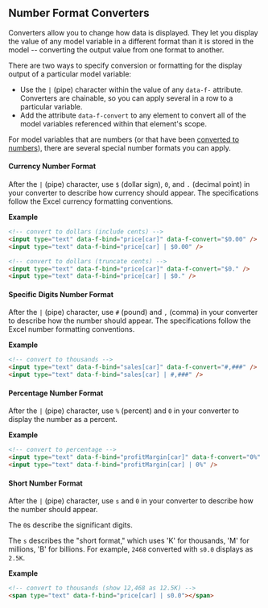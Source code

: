 ## Number Format Converters

Converters allow you to change how data is displayed. They let you display the value of any model variable in a different format than it is stored in the model -- converting the output value from one format to another.

There are two ways to specify conversion or formatting for the display output of a particular model variable:

* Use the `|` (pipe) character within the value of any `data-f-` attribute. Converters are chainable, so you can apply several in a row to a particular variable.
* Add the attribute `data-f-convert` to any element to convert all of the model variables referenced within that element's scope.

For model variables that are numbers (or that have been [converted to numbers](../number-converter/)), there are several special number formats you can apply.

#### Currency Number Format

After the `|` (pipe) character, use `$` (dollar sign), `0`, and `.` (decimal point) in your converter to describe how currency should appear. The specifications follow the Excel currency formatting conventions.

**Example**
```html
<!-- convert to dollars (include cents) -->
<input type="text" data-f-bind="price[car]" data-f-convert="$0.00" />
<input type="text" data-f-bind="price[car] | $0.00" />

<!-- convert to dollars (truncate cents) -->
<input type="text" data-f-bind="price[car]" data-f-convert="$0." />
<input type="text" data-f-bind="price[car] | $0." />
```

#### Specific Digits Number Format

After the `|` (pipe) character, use `#` (pound) and `,` (comma) in your converter to describe how the number should appear. The specifications follow the Excel number formatting conventions.

**Example**
```html
<!-- convert to thousands -->
<input type="text" data-f-bind="sales[car]" data-f-convert="#,###" />
<input type="text" data-f-bind="sales[car] | #,###" />
```

#### Percentage Number Format

After the `|` (pipe) character, use `%` (percent) and `0` in your converter to display the number as a percent.

**Example**
```html
<!-- convert to percentage -->
<input type="text" data-f-bind="profitMargin[car]" data-f-convert="0%" />
<input type="text" data-f-bind="profitMargin[car] | 0%" />
```

#### Short Number Format

After the `|` (pipe) character, use `s` and `0` in your converter to describe how the number should appear.

The `0`s describe the significant digits.

The `s` describes the "short format," which uses 'K' for thousands, 'M' for millions, 'B' for billions. For example, `2468` converted with `s0.0` displays as `2.5K`.

**Example**
```html
<!-- convert to thousands (show 12,468 as 12.5K) -->
<span type="text" data-f-bind="price[car] | s0.0"></span>
```